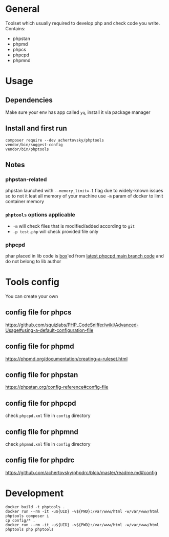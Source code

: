 # General
Toolset which usually required to develop php and check code you write. Contains:
- phpstan
- phpmd
- phpcs
- phpcpd
- phpmnd

# Usage
## Dependencies
Make sure your env has app called `yq`, install it via package manager
## Install and first run
```
composer require --dev achertovsky/phptools
vendor/bin/suggest-config
vendor/bin/phptools
```
## Notes
### phpstan-related
phpstan launched with `--memory_limit=-1` flag due to widely-known issues so to not it leat all memory of your machine use `-m` param of docker to limit container memory

### `phptools` options applicable
- `-m` will check files that is modified/added according to `git`
- `-p test.php` will check provided file only

### phpcpd
phar placed in lib code is [box](https://github.com/box-project/box)'ed from [latest phpcpd main branch code](https://github.com/sebastianbergmann/phpcpd) and do not belong to lib author

# Tools config
You can create your own
## config file for phpcs
https://github.com/squizlabs/PHP_CodeSniffer/wiki/Advanced-Usage#using-a-default-configuration-file
## config file for phpmd
https://phpmd.org/documentation/creating-a-ruleset.html
## config file for phpstan
https://phpstan.org/config-reference#config-file
## config file for phpcpd
check `phpcpd.xml` file in `config` directory
## config file for phpmnd
check `phpmnd.xml` file in `config` directory
## config file for phpdrc
https://github.com/achertovsky/phpdrc/blob/master/readme.md#config

# Development
```
docker build -t phptools .
docker run --rm -it -u${UID} -v${PWD}:/var/www/html -w/var/www/html phptools composer i
cp config/* .
docker run --rm -it -u${UID} -v${PWD}:/var/www/html -w/var/www/html phptools php phptools
```

